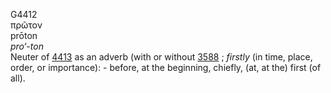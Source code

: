 G4412  
πρῶτον  
prōton  
*pro‘-ton*  
Neuter of [4413](g4413) as an adverb (with or without [3588](g3588) ;
*firstly* (in time, place, order, or importance): - before, at the
beginning, chiefly, (at, at the) first (of all).  

